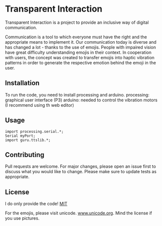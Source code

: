 # Transparent Interaction

Transparent Interaction is a project to provide an inclusive way of digital communication.

Communication is a tool to which everyone must have the right and the appropriate means to implement it.
Our communication today is diverse and has changed a lot - thanks to the use of emojis. People with impaired vision have great difficulty understanding emojis in their context. In cooperation with users, the concept was created to transfer emojis into haptic vibration patterns in order to generate the respective emotion behind the emoji in the user.

## Installation

To run the code, you need to install processing and arduino.
processing: graphical user interface (P3)
arduino: needed to control the vibration motors (I recommend using th web editor)


## Usage

```processing
import processing.serial.*;
Serial myPort;
import guru.ttslib.*;
```

## Contributing
Pull requests are welcome. For major changes, please open an issue first to discuss what you would like to change.
Please make sure to update tests as appropriate.

## License

I do only provide the code!
[MIT](https://choosealicense.com/licenses/mit/)

For the emojis, please visit unicode.
www.unicode.org. 
Mind the license if you use pictures.





